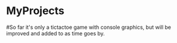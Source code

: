 # MyProjects

#So far it's only a tictactoe game with console graphics, but will be improved and added to as time goes by.
